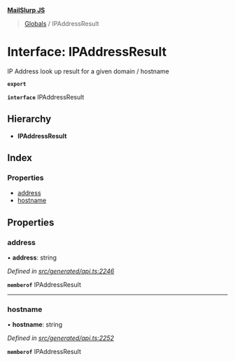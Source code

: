 **[MailSlurp JS](../README.md)**

> [Globals](../README.md) / IPAddressResult

# Interface: IPAddressResult

IP Address look up result for a given domain / hostname

**`export`** 

**`interface`** IPAddressResult

## Hierarchy

* **IPAddressResult**

## Index

### Properties

* [address](ipaddressresult.md#address)
* [hostname](ipaddressresult.md#hostname)

## Properties

### address

•  **address**: string

*Defined in [src/generated/api.ts:2246](https://github.com/mailslurp/mailslurp-client/blob/24bff2e/src/generated/api.ts#L2246)*

**`memberof`** IPAddressResult

___

### hostname

•  **hostname**: string

*Defined in [src/generated/api.ts:2252](https://github.com/mailslurp/mailslurp-client/blob/24bff2e/src/generated/api.ts#L2252)*

**`memberof`** IPAddressResult
